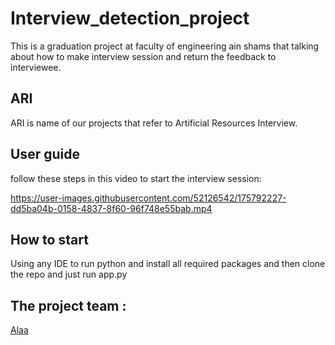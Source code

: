 # Interview_detection_project
This is a graduation project at faculty of engineering ain shams that talking about how to make interview session and return the feedback to interviewee.
## ARI 
ARI is name of our projects that refer to Artificial Resources Interview.
## User guide 
follow these steps in this video to start the interview session:




https://user-images.githubusercontent.com/52126542/175792227-dd5ba04b-0158-4837-8f60-96f748e55bab.mp4





## How to start
Using any IDE to run python and install all required packages and then clone the repo and just run app.py
## The project team :
[Alaa](https://github.com/alaaelmaghraby)
